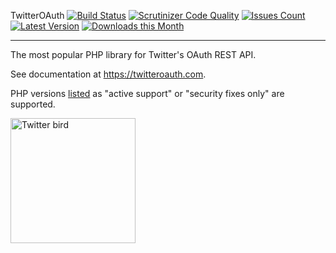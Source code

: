 <span itemprop="name">TwitterOAuth</span> [![Build Status](https://github.com/abraham/twitteroauth/workflows/Test/badge.svg)](https://github.com/abraham/twitteroauth/actions) [![Scrutinizer Code Quality](https://scrutinizer-ci.com/g/abraham/twitteroauth/badges/quality-score.png?b=master)](https://scrutinizer-ci.com/g/abraham/twitteroauth/?branch=master) [![Issues Count](https://img.shields.io/github/issues/abraham/twitteroauth.svg)](https://github.com/abraham/twitteroauth/issues) [![Latest Version](https://img.shields.io/packagist/v/abraham/twitteroauth.svg)](https://packagist.org/packages/abraham/twitteroauth) [![Downloads this Month](https://img.shields.io/packagist/dm/abraham/twitteroauth.svg)](https://packagist.org/packages/abraham/twitteroauth)

---

<p itemprop="description">The most popular PHP library for Twitter's OAuth REST API.</p>

See documentation at https://twitteroauth.com.

PHP versions [listed](https://secure.php.net/supported-versions.php) as "active support" or "security fixes only" are supported.

<img src="https://raw.githubusercontent.com/abraham/twitteroauth-com/main/src/images/twitter-logo-blue.png" itemprop="image" alt="Twitter bird" width="200px">

